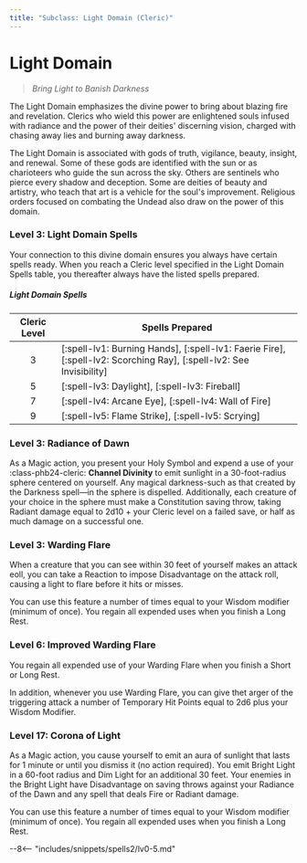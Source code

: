 ```yaml
---
title: "Subclass: Light Domain (Cleric)"
---
```


<p style="display:none">
Bring Light to Banish Darkness
</p>

# Light Domain

> *Bring Light to Banish Darkness*

The Light Domain emphasizes the divine power to bring about blazing fire and revelation. Clerics who wield this power are enlightened souls infused with radiance and the power of their deities' discerning vision, charged with chasing away lies and burning away darkness.

The Light Domain is associated with gods of truth, vigilance, beauty, insight, and renewal. Some of these gods are identified with the sun or as charioteers who guide the sun across the sky. Others are sentinels who pierce every shadow and deception. Some are deities of beauty and artistry, who teach that art is a vehicle for the soul's improvement. Religious orders focused on combating the Undead also draw on the power of this domain.

### Level 3: Light Domain Spells

Your connection to this divine domain ensures you always have certain spells ready. When you reach a Cleric level specified in the Light Domain Spells table, you thereafter always have the listed spells prepared. 

##### Light Domain Spells

| Cleric Level | Spells Prepared |
|:-:|---|
| 3 | [:spell-lv1: Burning Hands], [:spell-lv1: Faerie Fire], [:spell-lv2: Scorching Ray], [:spell-lv2: See Invisibility] |
| 5 | [:spell-lv3: Daylight], [:spell-lv3: Fireball] |
| 7 | [:spell-lv4: Arcane Eye], [:spell-lv4: Wall of Fire] |
| 9 | [:spell-lv5: Flame Strike], [:spell-lv5: Scrying] |


### Level 3: Radiance of Dawn

As a Magic action, you present your Holy Symbol and expend a use of your :class-phb24-cleric: **Channel Divinity** to emit sunlight in a 30-foot-radius sphere centered on yourself. Any magical darkness-such as that created by the Darkness spell—in the sphere is dispelled. Additionally, each creature of your choice in the sphere must make a Constitution saving throw, taking Radiant damage equal to 2d10 + your Cleric level on a failed save, or half as much damage on a successful one.

### Level 3: Warding Flare

When a creature that you can see within 30 feet of yourself makes an attack eoll, you can take a Reaction to impose Disadvantage on the attack roll, causing a light to flare before it hits or misses.

You can use this feature a number of times equal to your Wisdom modifier (minimum of once). You regain all expended uses when you finish a Long Rest.

### Level 6: Improved Warding Flare

You regain all expended use of your Warding Flare when you finish a Short or Long Rest.

In addition, whenever you use Warding Flare, you can give thet arger of the triggering attack a number of Temporary Hit Points equal to 2d6 plus your Wisdom Modifier.

### Level 17: Corona of Light

As a Magic action, you cause yourself to emit an aura of sunlight that lasts for 1 minute or until you dismiss it (no action required). You emit Bright Light in a 60-foot radius and Dim Light for an additional 30 feet. Your enemies in the Bright Light have Disadvantage on saving throws against your Radiance of the Dawn and any spell that deals Fire or Radiant damage.

You can use this feature a number of times equal to your Wisdom modifier (minimum of once). You regain all expended uses when you finish a Long Rest.

--8<-- "includes/snippets/spells2/lv0-5.md"
